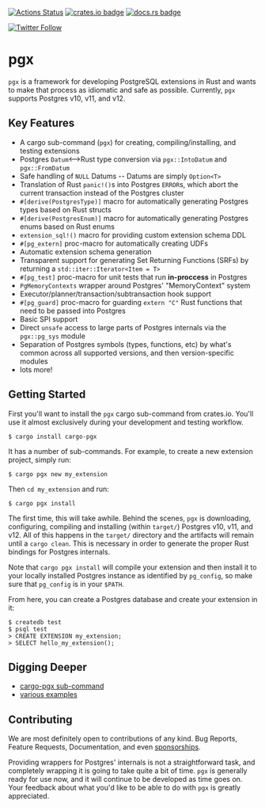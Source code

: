 [![Actions Status](https://github.com/zombodb/pgx/workflows/test/badge.svg)](https://github.com/zombodb/pgx/actions)
[![crates.io badge](https://img.shields.io/crates/v/pgx.svg)](https://crates.io/crates/pgx)
[![docs.rs badge](https://docs.rs/pgx/badge.svg)](https://docs.rs/pgx)

[![Twitter Follow](https://img.shields.io/twitter/follow/zombodb.svg?style=social)](https://twitter.com/zombodb)

# pgx

`pgx` is a framework for developing PostgreSQL extensions in Rust and wants to make that process as idiomatic and safe
as possible.  Currently, `pgx` supports Postgres v10, v11, and v12.

## Key Features

 - A cargo sub-command (`pgx`) for creating, compiling/installing, and testing extensions
 - Postgres `Datum`<-->Rust type conversion via `pgx::IntoDatum` and `pgx::FromDatum`
 - Safe handling of `NULL` Datums -- Datums are simply `Option<T>`
 - Translation of Rust `panic!()`s into Postgres `ERROR`s, which abort the current transaction instead of the Postgres cluster
 - `#[derive(PostgresType)]` macro for automatically generating Postgres types based on Rust structs
 - `#[derive(PostgresEnum)]` macro for automatically generating Postgres enums based on Rust enums
 - `extension_sql!()` macro for providing custom extension schema DDL
 - `#[pg_extern]` proc-macro for automatically creating UDFs
 - Automatic extension schema generation
 - Transparent support for generating Set Returning Functions (SRFs) by returning a `std::iter::Iterator<Item = T>`
 - `#[pg_test]` proc-macro for unit tests that run **in-proccess** in Postgres
 - `PgMemoryContexts` wrapper around Postgres' "MemoryContext" system
 - Executor/planner/transaction/subtransaction hook support
 - `#[pg_guard]` proc-macro for guarding `extern "C"` Rust functions that need to be passed into Postgres
 - Basic SPI support
 - Direct `unsafe` access to large parts of Postgres internals via the `pgx::pg_sys` module
 - Separation of Postgres symbols (types, functions, etc) by what's common across all supported versions, and then
 version-specific modules
 - lots more!

## Getting Started

First you'll want to install the `pgx` cargo sub-command from crates.io.  You'll use it almost exclusively during
your development and testing workflow.

```shell script
$ cargo install cargo-pgx
```

It has a number of sub-commands.  For example, to create a new extension project, simply run:

```shell script
$ cargo pgx new my_extension
``` 

Then `cd my_extension` and run:

```shell script
$ cargo pgx install
```

The first time, this will take awhile.  Behind the scenes, `pgx` is downloading, configuring, compiling and installing
(within `target/`) Postgres v10, v11, and v12.  All of this happens in the `target/` directory and the artifacts
will remain until a `cargo clean`.  This is necessary in order to generate the proper Rust bindings for Postgres internals.

Note that `cargo pgx install` will compile your extension and then install it to your locally installed Postgres instance
as identified by `pg_config`, so make sure that `pg_config` is in your `$PATH`.

From here, you can create a Postgres database and create your extension in it:

```shell script
$ createdb test
$ psql test
> CREATE EXTENSION my_extension;
> SELECT hello_my_extension();
```

## Digging Deeper

 - [cargo-pgx sub-command](cargo-pgx/)
 - [various examples](pgx-examples/)


## Contributing

We are most definitely open to contributions of any kind.  Bug Reports, Feature Requests, Documentation,
and even [sponsorships](https://github.com/sponsors/eeeebbbbrrrr).

Providing wrappers for Postgres' internals is not a straightforward task, and completely wrapping it is going
to take quite a bit of time.  `pgx` is generally ready for use now, and it will continue to be developed as
time goes on.  Your feedback about what you'd like to be able to do with `pgx` is greatly appreciated.